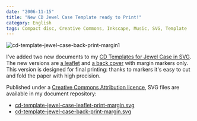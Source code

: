 ```yaml
---
date: "2006-11-15"
title: "New CD Jewel Case Template ready to Print!"
category: English
tags: Compact disc, Creative Commons, Inkscape, Music, SVG, Template
---
```


![cd-template-jewel-case-back-print-margin1]({attach}cd-template-jewel-case-back-print-margin1.png)

I've added two new documents to my [CD Templates for Jewel Case in SVG](https://kevin.deldycke.com/2006/09/cd-templates-for-jewel-case-in-svg/). The new versions are [a leaflet](https://kevin.deldycke.com/documents/cd-template-jewel-case-leaflet-print-margin.svg) and [a back cover](https://kevin.deldycke.com/documents/cd-template-jewel-case-back-print-margin.svg) with margin markers only. This version is designed for final printing: thanks to markers it's easy to cut and fold the paper with high precision.

Published under a [Creative Commons Attribution licence](https://creativecommons.org/licenses/by/2.5/), SVG files are available in my document repository:

  * [cd-template-jewel-case-leaflet-print-margin.svg](https://kevin.deldycke.com/documents/cd-template-jewel-case-leaflet-print-margin.svg)
  * [cd-template-jewel-case-back-print-margin.svg](https://kevin.deldycke.com/documents/cd-template-jewel-case-back-print-margin.svg)
